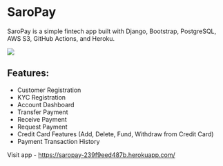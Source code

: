 # SaroPay
SaroPay is a simple fintech app built with Django, Bootstrap, PostgreSQL, AWS S3, GitHub Actions, and Heroku.

<img src="https://res.cloudinary.com/dkezlmzn1/image/upload/v1692358930/Screenshot_2023-08-18_at_12.20.37_PM_patyau.png"/>

## Features:
- Customer Registration
- KYC Registration
- Account Dashboard
- Transfer Payment
- Receive Payment
- Request Payment
- Credit Card Features (Add, Delete, Fund, Withdraw from Credit Card)
- Payment Transaction History

Visit app - https://saropay-239f9eed487b.herokuapp.com/
